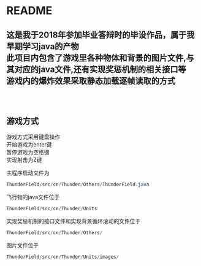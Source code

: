 README
====

这是我于2018年参加毕业答辩时的毕设作品，属于我早期学习java的产物<br>
此项目内包含了游戏里各种物体和背景的图片文件,与其对应的java文件,还有实现奖惩机制的相关接口等<br>
游戏内的爆炸效果采取静态加载逐帧读取的方式<br>
<br><br><br>
游戏方式
-------
游戏方式采用键盘操作<br>
开始游戏为enter键<br>
暂停游戏为空格键<br>
实现射击为Z键<br>

主程序启动文件为
```Java
ThunderField/src/cn/Thunder/Others/ThunderField.java 
```
飞行物的java文件位于
```Java
ThunderField/src/cn/Thunder/Units
```
实现奖惩机制的接口文件和实现背景循环滚动的文件位于
```Java
ThunderField/src/cn/Thunder/Others/
```
图片文件位于
```Java
ThunderField/src/cn/Thunder/Units/images/
```
